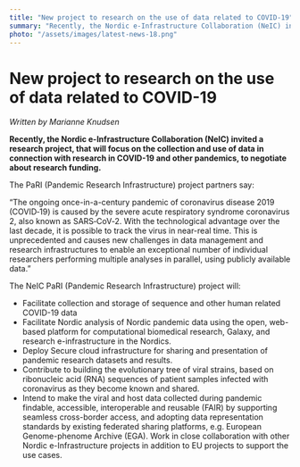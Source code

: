 ```yaml
---
title: "New project to research on the use of data related to COVID-19"
summary: "Recently, the Nordic e-Infrastructure Collaboration (NeIC) invited a research project, that will focus on the collection and use of data in connection with research in COVID-19 and other pandemics, to negotiate about research funding."
photo: "/assets/images/latest-news-18.png"
---
```


New project to research on the use of data related to COVID-19
===========================
*Written by Marianne Knudsen*

**Recently, the Nordic e-Infrastructure Collaboration (NeIC) invited a research project, that will focus on the collection and use of data in connection with research in COVID-19 and other pandemics, to negotiate about research funding.**

The PaRI (Pandemic Research Infrastructure) project partners say:  

“The ongoing once-in-a-century pandemic of coronavirus disease 2019 (COVID‑19) is caused by the severe acute respiratory syndrome coronavirus 2, also known as SARS‑CoV‑2. With the technological advantage over the last decade, it is possible to track the virus in near-real time. This is unprecedented and causes new challenges in data management and research infrastructures to enable an exceptional number of individual researchers performing multiple analyses in parallel, using publicly available data.” 

The NeIC PaRI (Pandemic Research Infrastructure) project will: 

- Facilitate collection and storage of sequence and other human related COVID-19 data 
- Facilitate Nordic analysis of Nordic pandemic data using the open, web-based platform for computational biomedical research, Galaxy, and research e-infrastructure in the Nordics. 
- Deploy Secure cloud infrastructure for sharing and presentation of pandemic research datasets and results.
- Contribute to building the evolutionary tree of viral strains, based on ribonucleic acid (RNA) sequences of patient samples infected with coronavirus as they become known and shared. 
- Intend to make the viral and host data collected during pandemic findable, accessible, interoperable and reusable (FAIR) by supporting seamless cross-border access, and adopting data representation standards by existing federated sharing platforms, e.g. European Genome-phenome Archive (EGA). Work in close collaboration with other Nordic e-Infrastructure projects in addition to EU projects to support the use cases. 
